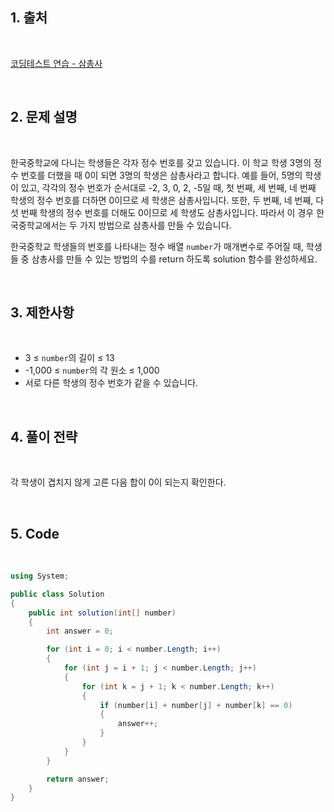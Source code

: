 ## 1. 출처

<br>

[코딩테스트 연습 - 삼총사](https://school.programmers.co.kr/learn/courses/30/lessons/131705)

<br>

## 2. 문제 설명

<br>

한국중학교에 다니는 학생들은 각자 정수 번호를 갖고 있습니다. 이 학교 학생 3명의 정수 번호를 더했을 때 0이 되면 3명의 학생은 삼총사라고 합니다. 예를 들어, 5명의 학생이 있고, 각각의 정수 번호가 순서대로 -2, 3, 0, 2, -5일 때, 첫 번째, 세 번째, 네 번째 학생의 정수 번호를 더하면 0이므로 세 학생은 삼총사입니다. 또한, 두 번째, 네 번째, 다섯 번째 학생의 정수 번호를 더해도 0이므로 세 학생도 삼총사입니다. 따라서 이 경우 한국중학교에서는 두 가지 방법으로 삼총사를 만들 수 있습니다.

한국중학교 학생들의 번호를 나타내는 정수 배열 `number`가 매개변수로 주어질 때, 학생들 중 삼총사를 만들 수 있는 방법의 수를 return 하도록 solution 함수를 완성하세요.

<br>

## 3. 제한사항

<br>

- 3 ≤ `number`의 길이 ≤ 13
- -1,000 ≤ `number`의 각 원소 ≤ 1,000
- 서로 다른 학생의 정수 번호가 같을 수 있습니다.

<br>

## 4. 풀이 전략

<br>
 
각 학생이 겹치지 않게 고른 다음 합이 0이 되는지 확인한다.

<br>

## 5. Code

<br>

```cs
using System;

public class Solution
{
    public int solution(int[] number)
    {
        int answer = 0;

        for (int i = 0; i < number.Length; i++)
        {
            for (int j = i + 1; j < number.Length; j++)
            {
                for (int k = j + 1; k < number.Length; k++)
                {
                    if (number[i] + number[j] + number[k] == 0)
                    {
                        answer++;
                    }
                }
            }
        }

        return answer;
    }
}
```